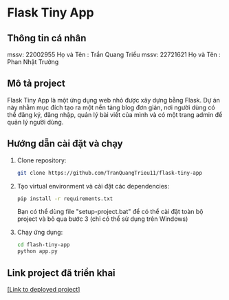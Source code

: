 # Flask Tiny App

## Thông tin cá nhân
mssv: 22002955
Họ và Tên : Trần Quang Triều
mssv: 22721621
Họ và Tên : Phan Nhật Trường

## Mô tả project
Flask Tiny App là một ứng dụng web nhỏ được xây dựng bằng Flask. Dự án này nhằm mục đích tạo ra một nền tảng blog đơn giản, nơi người dùng có thể đăng ký, đăng nhập, quản lý bài viết của mình và có một trang admin để quản lý người dùng.

## Hướng dẫn cài đặt và chạy
1. Clone repository:
    ```bash
    git clone https://github.com/TranQuangTrieu11/flask-tiny-app
    ```

2. Tạo virtual environment và cài đặt các dependencies:
    ```bash
    pip install -r requirements.txt
    ```
    Bạn có thể dùng file "setup-project.bat" để có thể cài đặt toàn bộ project và bỏ qua bước 3 (chỉ có thể sử dụng trên Windows)

3. Chạy ứng dụng:
    ```bash
    cd flash-tiny-app
    python app.py
    ```

## Link project đã triển khai
[[Link to deployed project]](https://github.com/TranQuangTrieu11/flask-tiny-app)
